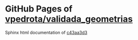 GitHub Pages of [vpedrota/validada_geometrias](https://github.com/vpedrota/validada_geometrias.git)
===
Sphinx html documentation of [c43aa3d3](https://github.com/vpedrota/validada_geometrias/tree/c43aa3d323515f2ac43aee24629707a5c7318183)
